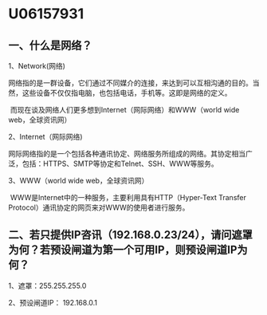 # U06157931

## 一、什么是网络？

1、Network(网络)

​		网络指的是一群设备，它们通过不同媒介的连接，来达到可以互相沟通的目的。当然，这些设备不仅仅指电脑，也包括电话，手机等。这即是网络的定义。

​		而现在谈及网络人们更多想到Internet（网际网络）和WWW（world wide web，全球资讯网）

2、Internet（网际网络)

​		网际网络指的是一个包括各种通讯协定、网络服务所组成的网络。其协定相当广泛，包括：HTTPS、SMTP等协定和Telnet、SSH、WWW等服务。

3、WWW（world wide web，全球资讯网）

​		WWW是Internet中的一种服务，主要利用具有HTTP（Hyper-Text Transfer Protocol）通讯协定的网页来对WWW的使用者进行服务。



## 二、若只提供IP咨讯（192.168.0.23/24），请问遮罩为何？若预设闸道为第一个可用IP，则预设闸道IP为何？

1、遮罩：255.255.255.0

2、预设闸道IP： 192.168.0.1









